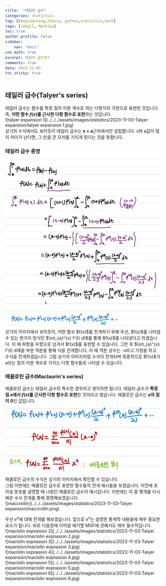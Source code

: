 ```yaml
---
title:  "테일러 급수"
categories: statistics
tag: [DeepLearning,theory, python,statistics,math]
tags: [Jekyll, MathJax]
toc: true
author_profile: false
sidebar:
    nav: "docs"
use_math: true
excerpt: 테일러 급수란?
comments: true
date: 2023-11-03
toc_sticky: true
---
```


## 테일러 급수(Talyer's series)

테일러 급수는 함수를 특정 점의 미분 계수로 하는 다항식의 극한으로 표현한 것입니다. 즉, **어떤 함수 $f(x)$를 근사한 다항 함수로 표현**하는 것입니다.    
![talyer expansion 1](../../../assets/images/statistics/2023-11-03-Talyer expansion/talyer expansion 1.jpg)   
상기의 수식에서도 보이듯이 테일러 급수는 **x = a**근처에서만 성립합니다. x와 a값이 많이 차이가 난다면, 그 만큼 큰 오차를 가지게 된다는 것을 뜻합니다.   

### 테일러 급수 증명

<img src="../../../assets/images/statistics/2023-11-03-Talyer expansion/talyer expansion 2.jpg" alt="talyer expansion 2" style="zoom:80%;" />   
상기의 이미지에서 보이듯이, 어떤 함수 $f(x)$를 전개하기 위해 우선, $f(x)$를 나타낼 수 있는 한가지 방식인 $\int_{a}^{x} f'(t) dt$를 통해 $f(x)$를 나타냈다고 하겠습니다. 이 때 좌항을 우항으로 넘겨서 $f(x)$를 표현할 수 있습니다. 그런 후 $\int_{a}^{x} f'(t) dt$을 부분 적분을 통해 식을 전개합니다. 이 때 적분 상수는 -x라고 가정을 하고 수식을 전개하겠습니다. 그럼 상기의 이미지처럼 수식이 전개되며 최종적으로 $f(x)$가 a라는 점의 미분 계수로 가지는 다항 함수들로 나타낼 수 있습니다.    

### 매클로린 급수(Maclaurin's series)

매클로린 급수는 테일러 급수의 특수한 경우라고 생각하면 됩니다. 테일러 급수가 **특정 점 a에서 $f(x)$를 근사한 다항 함수로 표현**한 것이라고 했습니다. 매클로린 급수는 **a의 점이 0**인 값입니다.    
<img src="../../../assets/images/statistics/2023-11-03-Talyer expansion/maclolin expnasion 1.jpg" alt="maclolin expnasion 1" style="zoom:80%;" />   
매클로린 급수의 수식은 상기의 이미지에서 확인할 수 있습니다.    
그럼 이번에는 매클로린 급수로 표현한 함수들의 전개 예시들을 보겠습니다. 이전에 포아송 분포를 설명할 때 나왔던 매클로린 급수의 예시입니다. 이번에는 이 중 몇개를 다시 배운 수식 전개를 통해 증명해보겠습니다.   
![maccrollin](../../../assets/images/statistics/2023-11-03-Talyer expansion/maccrollin.png)      

우선 $e^x$에 대해 전개를 해보겠습니다. 앞으로 $e^x$는 설명한 통계학 내용들에 매우 중요한 요소가 됩니다. 바로 다음장에 이어설 얘기할 MGF에 관해서도 매우 필수적입니다.   
![maclolin expnasion 2](../../../assets/images/statistics/2023-11-03-Talyer expansion/maclolin expnasion 2.jpg)   
![maclolin expnasion 3](../../../assets/images/statistics/2023-11-03-Talyer expansion/maclolin expnasion 3.jpg)   
![maclolin expnasion 4](../../../assets/images/statistics/2023-11-03-Talyer expansion/maclolin expnasion 4.jpg)   
![maclolin expnasion 5](../../../assets/images/statistics/2023-11-03-Talyer expansion/maclolin expnasion 5.jpg)   
![maclolin expnasion 6](../../../assets/images/statistics/2023-11-03-Talyer expansion/maclolin expnasion 6.jpg)   
